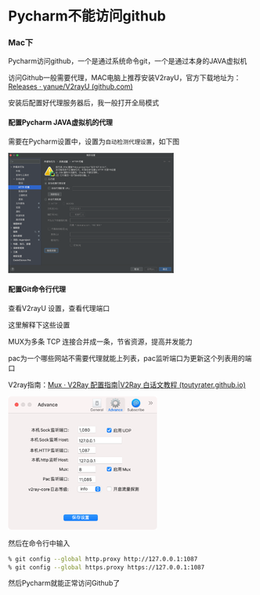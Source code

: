 # Pycharm不能访问github



### Mac下

Pycharm访问github，一个是通过系统命令git，一个是通过本身的JAVA虚拟机

访问Github一般需要代理，MAC电脑上推荐安装V2rayU，官方下载地址为：[Releases · yanue/V2rayU (github.com)](https://github.com/yanue/V2rayU/releases)

安装后配置好代理服务器后，我一般打开全局模式

#### 配置Pycharm JAVA虚拟机的代理

需要在Pycharm设置中，设置为`自动检测代理设置`，如下图

<img src="https://raw.githubusercontent.com/yinzhipeng123/Picture_Bed/main/202207070238918.png" alt="image-20220707023826840" style="zoom: 33%;" />

#### 配置Git命令行代理

查看V2rayU 设置，查看代理端口

这里解释下这些设置

MUX为多条 TCP 连接合并成一条，节省资源，提高并发能力

pac为一个哪些网站不需要代理就能上列表，pac监听端口为更新这个列表用的端口

V2ray指南：[Mux · V2Ray 配置指南|V2Ray 白话文教程 (toutyrater.github.io)](https://toutyrater.github.io/advanced/mux.html)

<img src="https://raw.githubusercontent.com/yinzhipeng123/Picture_Bed/main/202207070242088.png" alt="image-20220707024219051" style="zoom:33%;" />



然后在命令行中输入

```bash
% git config --global http.proxy http://127.0.0.1:1087
% git config --global https.proxy https://127.0.0.1:1087
```



然后Pycharm就能正常访问Github了









